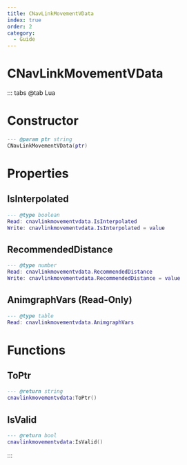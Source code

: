 ```yaml
---
title: CNavLinkMovementVData
index: true
order: 2
category:
  - Guide
---
```


# CNavLinkMovementVData

::: tabs
@tab Lua
# Constructor
```lua
--- @param ptr string
CNavLinkMovementVData(ptr)
```
# Properties
## IsInterpolated 
```lua
--- @type boolean
Read: cnavlinkmovementvdata.IsInterpolated
Write: cnavlinkmovementvdata.IsInterpolated = value
```
## RecommendedDistance 
```lua
--- @type number
Read: cnavlinkmovementvdata.RecommendedDistance
Write: cnavlinkmovementvdata.RecommendedDistance = value
```
## AnimgraphVars (Read-Only)
```lua
--- @type table
Read: cnavlinkmovementvdata.AnimgraphVars
```
# Functions
## ToPtr
```lua
--- @return string
cnavlinkmovementvdata:ToPtr()
```
## IsValid
```lua
--- @return bool
cnavlinkmovementvdata:IsValid()
```

:::